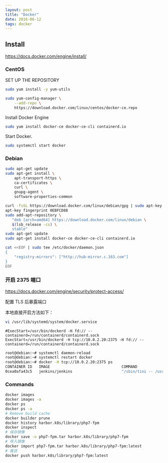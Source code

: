 ```yaml
---
layout: post
title: "Docker"
date: 2016-06-12
tags: docker
---
```


## Install

https://docs.docker.com/engine/install/

### CentOS

SET UP THE REPOSITORY

```bash
sudo yum install -y yum-utils

sudo yum-config-manager \
    --add-repo \
    https://download.docker.com/linux/centos/docker-ce.repo

```

Install Docker Engine

```bash
sudo yum install docker-ce docker-ce-cli containerd.io
```

Start Docker.

```bash
sudo systemctl start docker
```

### Debian

```bash
sudo apt-get update
sudo apt-get install \
    apt-transport-https \
    ca-certificates \
    curl \
    gnupg-agent \
    software-properties-common

curl -fsSL https://download.docker.com/linux/debian/gpg | sudo apt-key add -
apt-key fingerprint 0EBFCD88
sudo add-apt-repository \
   "deb [arch=amd64] https://download.docker.com/linux/debian \
   $(lsb_release -cs) \
   stable"
sudo apt-get update
sudo apt-get install docker-ce docker-ce-cli containerd.io

cat <<EOF | sudo tee /etc/docker/daemon.json
{
    "registry-mirrors": ["http://hub-mirror.c.163.com"]
}
EOF
```

### 开启 2375 端口

https://docs.docker.com/engine/security/protect-access/

配置 TLS 后暴露端口

本地直接开启方法如下：

```bash
vi /usr/lib/systemd/system/docker.service
```

```text
#ExecStart=/usr/bin/dockerd -H fd:// --containerd=/run/containerd/containerd.sock
ExecStart=/usr/bin/dockerd -H tcp://10.0.2.20:2375 -H fd:// --containerd=/run/containerd/containerd.sock
```

```bash
root@debian:~# systemctl daemon-reload
root@debian:~# systemctl restart docker
root@debian:~# docker -H tcp://10.0.2.20:2375 ps
CONTAINER ID   IMAGE                                COMMAND                  CREATED        STATUS                             PORTS                                                               NAMES
0cea0afa43c5   jenkins/jenkins                      "/sbin/tini -- /usr/…"   19 hours ago   Up 4 minutes                       0.0.0.0:50000->50000/tcp, 0.0.0.0:8082->8080/tcp                    jenkins
```

### Commands

```bash
docker images
docker images -a
docker ps
docker ps -a
# Remove build cache
docker builder prune
docker history harbor.k8s/library/php7-fpm
docker inspect 
# 保存镜像
docker save -o php7-fpm.tar harbor.k8s/library/php7-fpm
# 导入镜像
docker import php7-fpm.tar harbor.k8s/library/php7-fpm:latest
# 推送
docker push harbor.k8s/library/php7-fpm:latest
```
